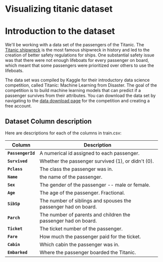 # Visualizing titanic dataset

# Introduction to the dataset
We'll be working with a data set of the passengers of the Titanic. The [Titanic shipwreck](https://en.wikipedia.org/wiki/Sinking_of_the_RMS_Titanic) is the most famous shipwreck in history and led to the creation of better safety regulations for ships. One substantial safety issue was that there were not enough lifeboats for every passenger on board, which meant that some passengers were prioritized over others to use the lifeboats.

The data set was compiled by Kaggle for their introductory data science competition, called Titanic: Machine Learning from Disaster. The goal of the competition is to build machine learning models that can predict if a passenger survives from their attributes. You can download the data set by navigating to the [data download page](https://www.kaggle.com/c/titanic/data) for the competition and creating a free account.

## Dataset Column description
Here are descriptions for each of the columns in train.csv:

|**Column**|**Description**|
|---|---|
|**`PassengerId`**|A numerical id assigned to each passenger.|
|**`Survived`**|Whether the passenger survived (1), or didn't (0).|
|**`Pclass`**|The class the passenger was in.|
|**`Name`**|the name of the passenger.|
|**`Sex`**|The gender of the passenger -- male or female.|
|**`Age`**|The age of the passenger. Fractional.|
|**`SibSp`**|The number of siblings and spouses the passenger had on board.|
|**`Parch`**|The number of parents and children the passenger had on board.|
|**`Ticket`**|The ticket number of the passenger.|
|**`Fare`**|How much the passenger paid for the ticket.|
|**`Cabin`**|Which cabin the passenger was in.|
|**`Embarked`**|Where the passenger boarded the Titanic.|
